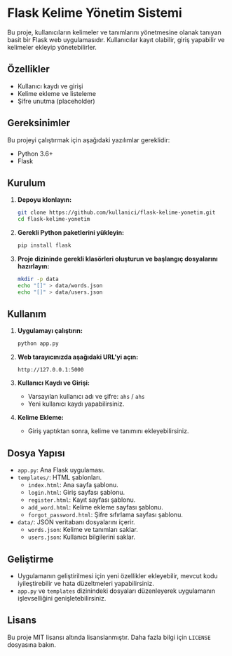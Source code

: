 # Flask Kelime Yönetim Sistemi

Bu proje, kullanıcıların kelimeler ve tanımlarını yönetmesine olanak tanıyan basit bir Flask web uygulamasıdır. Kullanıcılar kayıt olabilir, giriş yapabilir ve kelimeler ekleyip yönetebilirler.

## Özellikler

- Kullanıcı kaydı ve girişi
- Kelime ekleme ve listeleme
- Şifre unutma (placeholder)

## Gereksinimler

Bu projeyi çalıştırmak için aşağıdaki yazılımlar gereklidir:

- Python 3.6+
- Flask

## Kurulum

1. **Depoyu klonlayın:**
    ```bash
    git clone https://github.com/kullanici/flask-kelime-yonetim.git
    cd flask-kelime-yonetim
    ```

2. **Gerekli Python paketlerini yükleyin:**
    ```bash
    pip install flask
    ```

3. **Proje dizininde gerekli klasörleri oluşturun ve başlangıç dosyalarını hazırlayın:**
    ```bash
    mkdir -p data
    echo "[]" > data/words.json
    echo "[]" > data/users.json
    ```

## Kullanım

1. **Uygulamayı çalıştırın:**
    ```bash
    python app.py
    ```

2. **Web tarayıcınızda aşağıdaki URL'yi açın:**
    ```
    http://127.0.0.1:5000
    ```

3. **Kullanıcı Kaydı ve Girişi:**
    - Varsayılan kullanıcı adı ve şifre: `ahs` / `ahs`
    - Yeni kullanıcı kaydı yapabilirsiniz.

4. **Kelime Ekleme:**
    - Giriş yaptıktan sonra, kelime ve tanımını ekleyebilirsiniz.

## Dosya Yapısı

- `app.py`: Ana Flask uygulaması.
- `templates/`: HTML şablonları.
  - `index.html`: Ana sayfa şablonu.
  - `login.html`: Giriş sayfası şablonu.
  - `register.html`: Kayıt sayfası şablonu.
  - `add_word.html`: Kelime ekleme sayfası şablonu.
  - `forgot_password.html`: Şifre sıfırlama sayfası şablonu.
- `data/`: JSON veritabanı dosyalarını içerir.
  - `words.json`: Kelime ve tanımları saklar.
  - `users.json`: Kullanıcı bilgilerini saklar.

## Geliştirme

- Uygulamanın geliştirilmesi için yeni özellikler ekleyebilir, mevcut kodu iyileştirebilir ve hata düzeltmeleri yapabilirsiniz.
- `app.py` ve `templates` dizinindeki dosyaları düzenleyerek uygulamanın işlevselliğini genişletebilirsiniz.

## Lisans

Bu proje MIT lisansı altında lisanslanmıştır. Daha fazla bilgi için `LICENSE` dosyasına bakın.

